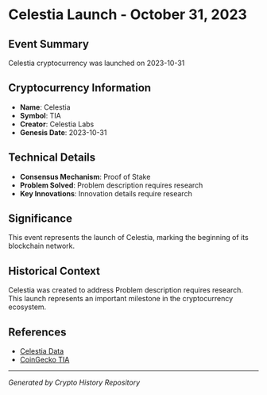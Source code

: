 # Celestia Launch - October 31, 2023

## Event Summary
Celestia cryptocurrency was launched on 2023-10-31

## Cryptocurrency Information
- **Name**: Celestia
- **Symbol**: TIA
- **Creator**: Celestia Labs
- **Genesis Date**: 2023-10-31

## Technical Details
- **Consensus Mechanism**: Proof of Stake
- **Problem Solved**: Problem description requires research
- **Key Innovations**: Innovation details require research

## Significance
This event represents the launch of Celestia, marking the beginning of its blockchain network.

## Historical Context
Celestia was created to address Problem description requires research. This launch represents an important milestone in the cryptocurrency ecosystem.

## References
- [Celestia Data](../cryptocurrencies/tia.json)
- [CoinGecko TIA](https://www.coingecko.com/en/coins/tia)

---
*Generated by Crypto History Repository*
